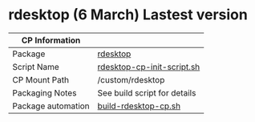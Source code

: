 # rdesktop (6 March) Lastest version

|  CP Information |            |
|-----------------|------------|
| Package | [rdesktop](http://www.rdesktop.org/)
| Script Name | [rdesktop-cp-init-script.sh](build/rdesktop-cp-init-script.sh) |
| CP Mount Path | /custom/rdesktop |
| Packaging Notes | See build script for details |
| Package automation | [build-rdesktop-cp.sh](build/build-rdesktop-cp.sh) |
